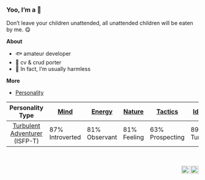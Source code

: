 <!--
<div align="center" ><a href="https://soyrros.github.io"><img alt="Hi, I’m 0x0." width="14%" border-radius="100%" src="https://s2.loli.net/2023/02/12/zR7PFGu14w9X8gn.jpg"/></a></div>
-->

### Yoo, I’m a 👻
Don’t leave your children unattended, all unattended children will be eaten by me. 😋

**About**
<!--
<img align="right" width="50%" alt="langs" src="https://github-readme-stats.vercel.app/api/top-langs/?username=soyrros&layout=compact&theme=buefy&hide_border=true" />
-->

- 🐟 amateur developer
- 🧱 cv & crud porter
- 🥰 In fact, I’m usually harmless

**More**
- [Personality](https://www.16personalities.com/profiles/0c0f27b38dd1a)

| Personality Type | [Mind](https://www.16personalities.com/articles/mind-introverted-vs-extraverted) | [Energy](https://www.16personalities.com/articles/energy-intuitive-vs-observant) | [Nature](https://www.16personalities.com/articles/nature-thinking-vs-feeling) | [Tactics](https://www.16personalities.com/articles/tactics-judging-vs-prospecting) | [Identity](https://www.16personalities.com/articles/identity-assertive-vs-turbulent) |
|:---:|--|---|---|---|---|
| [Turbulent Adventurer](https://www.16personalities.com/isfp-personality) <br> (ISFP-T) | 87% <br> Introverted | 81% <br> Observant | 81% <br> Feeling | 63% <br> Prospecting  | 89% <br> Turbulent |

<br/>
<br/>

<a href="http://wpa.qq.com/msgrd?v=3&uin=121062209&site=qq&menu=yes">
  <img align="right" alt="0x0 | QQ" width="21px" src="https://cdn.jsdelivr.net/gh/soyrros/soyrros@latest/assets/qq.svg" />
</a>

<a href="mailto:soyrros@gmail.com">
  <img align="right" alt="0x0 | Gmail" width="21px" src="https://cdn.jsdelivr.net/gh/soyrros/soyrros@latest/assets/mail.svg" />
</a>


<!--
**soyrros/soyrros** is a ✨ _special_ ✨ repository because its `README.md` (this file) appears on your GitHub profile.

Here are some ideas to get you started:

- 🔭 I m currently working on ...
- 🌱 I’m currently learning ...
- 👯 I’m looking to collaborate on ...
- 🤔 I’m looking for help with ...
- 💬 Ask me about ...
- 📫 How to reach me: ...
- 😄 Pronouns: ...
- ⚡ Fun fact: ...
-->
